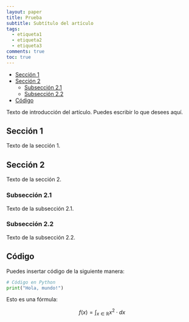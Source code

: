 ```yaml
---
layout: paper
title: Prueba
subtitle: Subtítulo del artículo
tags:
  - etiqueta1
  - etiqueta2
  - etiqueta3
comments: true
toc: true
---
```

<!-- TOC -->
- [Sección 1](#sección-1)
- [Sección 2](#sección-2)
  - [Subsección 2.1](#subsección-21)
  - [Subsección 2.2](#subsección-22)
- [Código](#código)

 
Texto de introducción del artículo. Puedes escribir lo que desees aquí.
 
## Sección 1
 
Texto de la sección 1.
 
## Sección 2
 
Texto de la sección 2.
 
### Subsección 2.1
 
Texto de la subsección 2.1.
 
### Subsección 2.2
 
Texto de la subsección 2.2.
 
## Código
 
Puedes insertar código de la siguiente manera:
 
```python
# Código en Python
print("Hola, mundo!")
```
Esto es una fórmula:

$$f(x) = \int_{x \in \mathbb{R}} x^2 \cdot dx$$

